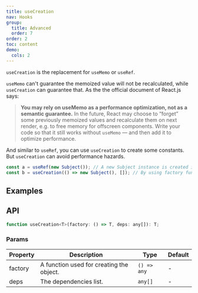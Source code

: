 ```yaml
---
title: useCreation
nav: Hooks
group:
  title: Advanced
  order: 7
order: 2
toc: content
demo:
  cols: 2
---
```


`useCreation` is the replacement for `useMemo` or `useRef`.

`useMemo` can't guarantee the memoized value will not be recalculated, while `useCreation` can guarantee that. As the the official document of React.js says:

> **You may rely on useMemo as a performance optimization, not as a semantic guarantee.** In the future, React may choose to “forget” some previously memoized values and recalculate them on next render, e.g. to free memory for offscreen components. Write your code so that it still works without `useMemo` — and then add it to optimize performance.

And similar to `useRef`, you can use `useCreation` to create some constants. But `useCreation` can avoid performance hazards.

```javascript
const a = useRef(new Subject()); // A new Subject instance is created in every render.
const b = useCreation(() => new Subject(), []); // By using factory function, Subject is only instantiated once.
```

## Examples

<code src="./demo/demo1.tsx"></code>

## API

```javascript
function useCreation<T>(factory: () => T, deps: any[]): T;
```

### Params

| Property | Description                              | Type        | Default |
| -------- | ---------------------------------------- | ----------- | ------- |
| factory  | A function used for creating the object. | `() => any` | -       |
| deps     | The dependencies list.                   | `any[]`     | -       |
